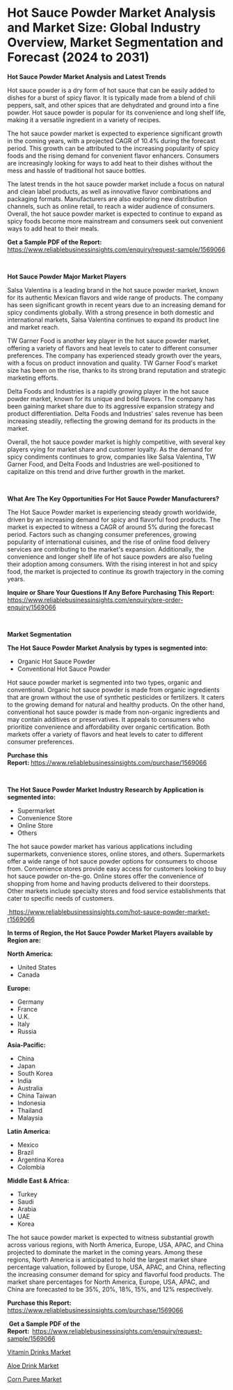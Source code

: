 <p><h1>Hot Sauce Powder Market Analysis and Market Size: Global Industry Overview, Market Segmentation and Forecast (2024 to 2031)</h1></p><p><strong>Hot Sauce Powder Market Analysis and Latest Trends</strong></p>
<p><p>Hot sauce powder is a dry form of hot sauce that can be easily added to dishes for a burst of spicy flavor. It is typically made from a blend of chili peppers, salt, and other spices that are dehydrated and ground into a fine powder. Hot sauce powder is popular for its convenience and long shelf life, making it a versatile ingredient in a variety of recipes.</p><p>The hot sauce powder market is expected to experience significant growth in the coming years, with a projected CAGR of 10.4% during the forecast period. This growth can be attributed to the increasing popularity of spicy foods and the rising demand for convenient flavor enhancers. Consumers are increasingly looking for ways to add heat to their dishes without the mess and hassle of traditional hot sauce bottles.</p><p>The latest trends in the hot sauce powder market include a focus on natural and clean label products, as well as innovative flavor combinations and packaging formats. Manufacturers are also exploring new distribution channels, such as online retail, to reach a wider audience of consumers. Overall, the hot sauce powder market is expected to continue to expand as spicy foods become more mainstream and consumers seek out convenient ways to add heat to their meals.</p></p>
<p><strong>Get a Sample PDF of the Report:&nbsp;</strong> <a href="https://www.reliablebusinessinsights.com/enquiry/request-sample/1569066">https://www.reliablebusinessinsights.com/enquiry/request-sample/1569066</a></p>
<p>&nbsp;</p>
<p><strong>Hot Sauce Powder Major Market Players</strong></p>
<p><p>Salsa Valentina is a leading brand in the hot sauce powder market, known for its authentic Mexican flavors and wide range of products. The company has seen significant growth in recent years due to an increasing demand for spicy condiments globally. With a strong presence in both domestic and international markets, Salsa Valentina continues to expand its product line and market reach.</p><p>TW Garner Food is another key player in the hot sauce powder market, offering a variety of flavors and heat levels to cater to different consumer preferences. The company has experienced steady growth over the years, with a focus on product innovation and quality. TW Garner Food's market size has been on the rise, thanks to its strong brand reputation and strategic marketing efforts.</p><p>Delta Foods and Industries is a rapidly growing player in the hot sauce powder market, known for its unique and bold flavors. The company has been gaining market share due to its aggressive expansion strategy and product differentiation. Delta Foods and Industries' sales revenue has been increasing steadily, reflecting the growing demand for its products in the market.</p><p>Overall, the hot sauce powder market is highly competitive, with several key players vying for market share and customer loyalty. As the demand for spicy condiments continues to grow, companies like Salsa Valentina, TW Garner Food, and Delta Foods and Industries are well-positioned to capitalize on this trend and drive further growth in the market.</p></p>
<p>&nbsp;</p>
<p><strong>What Are The Key Opportunities For Hot Sauce Powder Manufacturers?</strong></p>
<p><p>The Hot Sauce Powder market is experiencing steady growth worldwide, driven by an increasing demand for spicy and flavorful food products. The market is expected to witness a CAGR of around 5% during the forecast period. Factors such as changing consumer preferences, growing popularity of international cuisines, and the rise of online food delivery services are contributing to the market's expansion. Additionally, the convenience and longer shelf life of hot sauce powders are also fueling their adoption among consumers. With the rising interest in hot and spicy food, the market is projected to continue its growth trajectory in the coming years.</p></p>
<p><strong>Inquire or Share Your Questions If Any Before Purchasing This Report:</strong> <a href="https://www.reliablebusinessinsights.com/enquiry/pre-order-enquiry/1569066">https://www.reliablebusinessinsights.com/enquiry/pre-order-enquiry/1569066</a></p>
<p>&nbsp;</p>
<p><strong>Market Segmentation</strong></p>
<p><strong>The Hot Sauce Powder Market Analysis by types is segmented into:</strong></p>
<p><ul><li>Organic Hot Sauce Powder</li><li>Conventional Hot Sauce Powder</li></ul></p>
<p><p>Hot sauce powder market is segmented into two types, organic and conventional. Organic hot sauce powder is made from organic ingredients that are grown without the use of synthetic pesticides or fertilizers. It caters to the growing demand for natural and healthy products. On the other hand, conventional hot sauce powder is made from non-organic ingredients and may contain additives or preservatives. It appeals to consumers who prioritize convenience and affordability over organic certification. Both markets offer a variety of flavors and heat levels to cater to different consumer preferences.</p></p>
<p><strong>Purchase this Report:&nbsp;</strong><a href="https://www.reliablebusinessinsights.com/purchase/1569066">https://www.reliablebusinessinsights.com/purchase/1569066</a></p>
<p>&nbsp;</p>
<p><strong>The Hot Sauce Powder Market Industry Research by Application is segmented into:</strong></p>
<p><ul><li>Supermarket</li><li>Convenience Store</li><li>Online Store</li><li>Others</li></ul></p>
<p><p>The hot sauce powder market has various applications including supermarkets, convenience stores, online stores, and others. Supermarkets offer a wide range of hot sauce powder options for consumers to choose from. Convenience stores provide easy access for customers looking to buy hot sauce powder on-the-go. Online stores offer the convenience of shopping from home and having products delivered to their doorsteps. Other markets include specialty stores and food service establishments that cater to specific needs of customers.</p></p>
<p><a href="https://www.reliablebusinessinsights.com/hot-sauce-powder-market-r1569066">&nbsp;https://www.reliablebusinessinsights.com/hot-sauce-powder-market-r1569066</a></p>
<p><strong>In terms of Region, the Hot Sauce Powder Market Players available by Region are:</strong></p>
<p>
    <p> <strong> North America: </strong>
        <ul>
            <li>United States</li>
            <li>Canada</li>
        </ul>
        </p> 
    <p> <strong> Europe: </strong>
        <ul>
            <li>Germany</li>
            <li>France</li>
            <li>U.K.</li>
            <li>Italy</li>
            <li>Russia</li>
        </ul>
        </p> 
    <p> <strong> Asia-Pacific: </strong>
        <ul>
            <li>China</li>
            <li>Japan</li>
            <li>South Korea</li>
            <li>India</li>
            <li>Australia</li>
            <li>China Taiwan</li>
            <li>Indonesia</li>
            <li>Thailand</li>
            <li>Malaysia</li>
        </ul>
        </p> 
    <p> <strong> Latin America: </strong>
        <ul>
            <li>Mexico</li>
            <li>Brazil</li>
            <li>Argentina Korea</li>
            <li>Colombia</li>
        </ul>
        </p> 
    <p> <strong> Middle East & Africa: </strong>
        <ul>
            <li>Turkey</li>
            <li>Saudi</li>
            <li>Arabia</li>
            <li>UAE</li>
            <li>Korea</li>
        </ul>
    </p>
    </p>
<p><p>The hot sauce powder market is expected to witness substantial growth across various regions, with North America, Europe, USA, APAC, and China projected to dominate the market in the coming years. Among these regions, North America is anticipated to hold the largest market share percentage valuation, followed by Europe, USA, APAC, and China, reflecting the increasing consumer demand for spicy and flavorful food products. The market share percentages for North America, Europe, USA, APAC, and China are forecasted to be 35%, 20%, 18%, 15%, and 12% respectively.</p></p>
<p><strong>Purchase this Report: </strong><a href="https://www.reliablebusinessinsights.com/purchase/1569066">https://www.reliablebusinessinsights.com/purchase/1569066</a></p>
<p>&nbsp;<strong>Get a Sample PDF of the Report:&nbsp;&nbsp;</strong><a href="https://www.reliablebusinessinsights.com/enquiry/request-sample/1569066">https://www.reliablebusinessinsights.com/enquiry/request-sample/1569066</a></p>
<p><strong></strong></p>
<p><p><a href="https://www.linkedin.com/pulse/vitamin-drinks-market-analysis-its-cagr-segmentation-global-o8hmc">Vitamin Drinks Market</a></p><p><a href="https://www.linkedin.com/pulse/aloe-drink-market-analysis-sze-forecasted-period-from-2024-jslyc">Aloe Drink Market</a></p><p><a href="https://www.linkedin.com/pulse/corn-puree-market-analysis-sze-forecasted-period-from-2024-kxjic">Corn Puree Market</a></p></p>